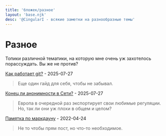 ```yaml
---
title: 'бложек/разное'
layout: 'base.njk'
desc: '@CingularI - всякие заметки на разнообразные темы'
---
```


# Разное

Топики различной тематики, на которую мне очень уж захотелось порассуждать. Вы же не против?

[Как работает git?](using-git) - 2025-07-27
>Еще один гайд для себя, чтобы не забывал.

[Конец ли анонимности в Сети?](anonimity-fall) - 2025-07-27
>Европа в очередной раз экспортирует свои любимые регуляции. Но, так ли они уж плохи в общем и целом?

[Памятка по маркдауну](markdown-cheatsheet) - 2022-04-24
>Не то чтобы прям пост, но что-то необходимое.

